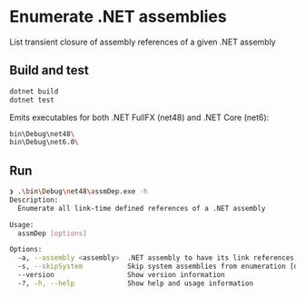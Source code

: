 # Enumerate .NET assemblies

List transient closure of assembly references of a given .NET assembly

## Build and test

```bash
dotnet build
dotnet test
```

Emits executables for both .NET FullFX (net48) and .NET Core (net6):

```bash
bin\Debug\net48\
bin\Debug\net6.0\
```

## Run

```bash
❯ .\bin\Debug\net48\assmDep.exe -h
Description:
  Enumerate all link-time defined references of a .NET assembly

Usage:
  assmDep [options]

Options:
  -a, --assembly <assembly>  .NET assembly to have its link references enumerated
  -s, --skipSystem           Skip system assemblies from enumeration [default: True]
  --version                  Show version information
  -?, -h, --help             Show help and usage information
```
